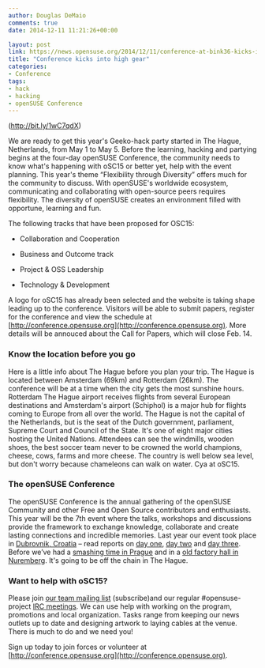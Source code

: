 ```yaml
---
author: Douglas DeMaio
comments: true
date: 2014-12-11 11:21:26+00:00

layout: post
link: https://news.opensuse.org/2014/12/11/conference-at-bink36-kicks-into-high-gear/
title: "Conference kicks into high gear"
categories:
- Conference
tags:
- hack
- hacking
- openSUSE Conference
---
```

(http://bit.ly/1wC7qdX)

We are ready to get this year's Geeko-hack party started in The Hague, Netherlands, from May 1 to May 5.
Before the learning, hacking and partying begins at the four-day openSUSE Conference, the community needs to know what's happening with oSC15 or better yet, help with the event planning.
This year's theme “Flexibility through Diversity” offers much for the community to discuss. With openSUSE's worldwide ecosystem, communicating and collaborating with open-source peers requires flexibility. The diversity of openSUSE creates an environment filled with opportune, learning and fun.

The following tracks that have been proposed for OSC15:



	
  * Collaboration and Cooperation

	
  * Business and Outcome track

	
  * Project & OSS Leadership

	
  * Technology & Development


A logo for oSC15 has already been selected and the website is taking shape leading up to the conference. Visitors will be able to submit papers, register for the conference and view the schedule at [http://conference.opensuse.org](http://conference.opensuse.org).
More details will be annouced about the Call for Papers, which will close Feb. 14.


### **Know the location before you go**


Here is a little info about The Hague before you plan your trip. The Hague is located between Amsterdam (69km) and Rotterdam (26km). The conference will be at a time when the city gets the most sunshine hours. Rotterdam The Hague airport receives flights from several European destinations and Amsterdam's airport (Schiphol) is a major hub for flights coming to Europe from all over the world. The Hague is not the capital of the Netherlands, but is the seat of the Dutch government, parliament, Supreme Court and Council of the State. It's one of eight major cities hosting the United Nations. Attendees can see the windmills, wooden shoes, the best soccer team never to be crowned the world champions, cheese, cows, farms and more cheese. The country is well below sea level, but don't worry because chameleons can walk on water. Cya at oSC15.


### **The openSUSE Conference**


The openSUSE Conference is the annual gathering of the openSUSE Community and other Free and Open Source contributors and enthusiasts. This year will be the 7th event where the talks, workshops and discussions provide the framework to exchange knowledge, collaborate and create lasting connections and incredible memories. Last year our event took place in [Dubrovnik, Croatia](https://news.opensuse.org/2014/01/09/opensuse-conference-2014-takes-place-april-24th-28th-in-dubrovnik-croatia) – read reports on [day one](https://news.opensuse.org/2013/07/20/opensuse-conference-2013-the-conference-begins/), [day two](https://news.opensuse.org/2013/07/21/opensuse-conference-2013-2nd-day/) and [day three](https://news.opensuse.org/2013/07/22/opensuse-conference-2013-3rd-day/). Before we’ve had a [smashing time in Prague](https://news.opensuse.org/2013/01/21/the-opensuse-conference-a-few-months-later/) and in a [old factory hall in Nuremberg](https://news.opensuse.org/2011/09/15/opensuse-conference-fun/). It's going to be off the chain in The Hague.


### **Want to help with oSC15?**


Please join [our team mailing list](http://lists.opensuse.org/opensuse-conference/) (subscribe)and our regular #opensuse-project [IRC meetings](irc://#opensuse-conference@freenode.net). We can use help with working on the program, promotions and local organization. Tasks range from keeping our news outlets up to date and designing artwork to laying cables at the venue. There is much to do and we need you!

Sign up today to join forces or volunteer at [http://conference.opensuse.org](http://conference.opensuse.org).		
